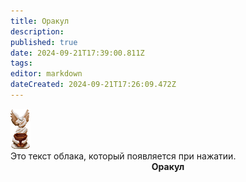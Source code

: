 ```yaml
---
title: Оракул
description: 
published: true
date: 2024-09-21T17:39:00.811Z
tags: 
editor: markdown
dateCreated: 2024-09-21T17:26:09.472Z
---
```


<div class="container">
    <img class="img1" src="/guides/the_oracle.png" alt="The Oracle" onclick="showText()">
    <div class="text-bubble" id="textBubble">Это текст облака, который появляется при нажатии.</div>
</div>

<center><b>Оракул</b></center>